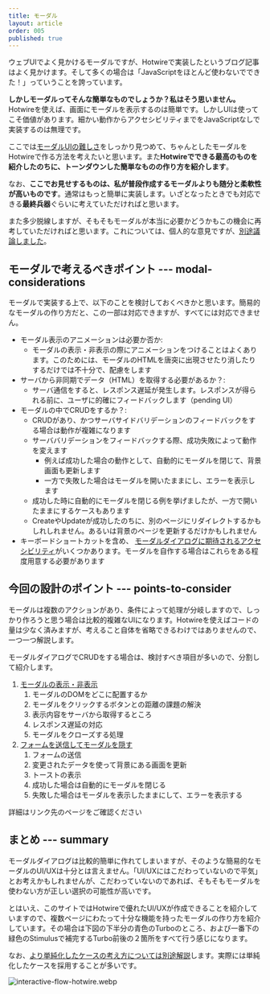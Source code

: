 ```yaml
---
title: モーダル
layout: article
order: 005
published: true
---
```


ウェブUIでよく見かけるモーダルですが、Hotwireで実装したというブログ記事はよく見かけます。そして多くの場合は「JavaScriptをほとんど使わないでできた！」っていうことを誇っています。

**しかしモーダルってそんな簡単なものでしょうか？私はそう思いません。** Hotwireを使えば、画面にモーダルを表示するのは簡単です。しかしUIは使ってこそ価値があります。細かい動作からアクセシビリティまでをJavaScriptなしで実装するのは無理です。

ここでは[モーダルUIの難しさ](https://zenn.dev/yend724/articles/20220511-pc51v32llyzu8kws)をしっかり見つめて、ちゃんとしたモーダルをHotwireで作る方法を考えたいと思います。また**Hotwireでできる最高のものを紹介したのちに、トーンダウンした簡単なものの作り方を紹介します**。

なお、**ここでお見せするものは、私が普段作成するモーダルよりも随分と柔軟性が高いものです**。通常はもっと簡単に実装します。いざとなったときでも対応できる**最終兵器**ぐらいに考えていただければと思います。

また多少脱線しますが、そもそもモーダルが本当に必要かどうかもこの機会に再考していただければと思います。これについては、個人的な意見ですが、[別途議論しました](/opinions/should_you_use_modals)。

## モーダルで考えるべきポイント --- modal-considerations

モーダルで実装する上で、以下のことを検討しておくべきかと思います。簡易的なモーダルの作り方だと、この一部は対応できますが、すべてには対応できません。

* モーダル表示のアニメーションは必要か否か:
  * モーダルの表示・非表示の際にアニメーションをつけることはよくあります。このためには、モーダルのHTMLを唐突に出現させたり消したりするだけでは不十分で、配慮をします
* サーバから非同期でデータ（HTML）を取得する必要があるか？: 
  * サーバ通信をすると、レスポンス遅延が発生します。レスポンスが得られる前に、ユーザに的確にフィードバックします（pending UI）
* モーダルの中でCRUDをするか？:
  * CRUDがあり、かつサーバサイドバリデーションのフィードバックをする場合は動作が複雑になります
  * サーババリデーションをフィードバックする際、成功失敗によって動作を変えます
     * 例えば成功した場合の動作として、自動的にモーダルを閉じて、背景画面も更新します
     * 一方で失敗した場合はモーダルを開いたままにし、エラーを表示します
  * 成功した時に自動的にモーダルを閉じる例を挙げましたが、一方で開いたままにするケースもあります
  * CreateやUpdateが成功したのちに、別のページにリダイレクトするかもしれしれません。あるいは背景のページを更新するだけかもしれません
* キーボードショートカットを含め、 [モーダルダイアログに期待されるアクセシビリティ](https://www.w3.org/WAI/ARIA/apg/patterns/dialog-modal/)がいくつかあります。モーダルを自作する場合はこれらをある程度用意する必要があります

## 今回の設計のポイント --- points-to-consider

モーダルは複数のアクションがあり、条件によって処理が分岐しますので、しっかり作ろうと思う場合は比較的複雑なUIになります。Hotwireを使えばコードの量は少なく済みますが、考えること自体を省略できるわけではありませんので、一つ一つ解説します。

モーダルダイアログでCRUDをする場合は、検討すべき項目が多いので、分割して紹介します。

1. [モーダルの表示・非表示](/examples/modal/modal-show-with-animation)
   1. モーダルのDOMをどこに配置するか
   2. モーダルをクリックするボタンとの距離の課題の解決
   3. 表示内容をサーバから取得するところ
   4. レスポンス遅延の対応
   5. モーダルをクローズする処理
2. [フォームを送信してモーダルを隠す](/examples/modal/modal-form-success-and-hide)
   1. フォームの送信
   2. 変更されたデータを使って背景にある画面を更新
   3. トーストの表示
   4. 成功した場合は自動的にモーダルを閉じる
   5. 失敗した場合はモーダルを表示したままにして、エラーを表示する

詳細はリンク先のページをご確認ください

## まとめ --- summary

モーダルダイアログは比較的簡単に作れてしまいますが、そのような簡易的なモーダルのUI/UXは十分とは言えません。「UI/UXにはこだわっていないので平気」とお考えかもしれませんが、こだわっていないのであれば、そもそもモーダルを使わない方が正しい選択の可能性が高いです。

とはいえ、このサイトではHotwireで優れたUI/UXが作成できることを紹介していますので、複数ページにわたって十分な機能を持ったモーダルの作り方を紹介しています。その場合は下図の下半分の<span class="text-blue-600">青色のTurboのところ</span>、および一番下の<span class="text-green-600">緑色のStimulusで補完するTurbo前後の２箇所</span>をすべて行う感じになります。

なお、[より単純化したケースの考え方については別途解説](/examples/modal/simpler-modals)します。実際には単純化したケースを採用することが多いです。

![interactive-flow-hotwire.webp](content_images/interactive-flow-hotwire.webp "max-w-[600px] mx-auto")


